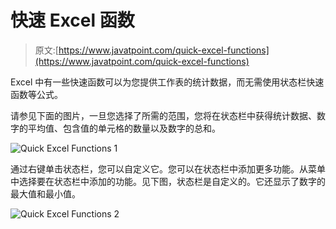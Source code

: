 # 快速 Excel 函数

> 原文:[https://www.javatpoint.com/quick-excel-functions](https://www.javatpoint.com/quick-excel-functions)

Excel 中有一些快速函数可以为您提供工作表的统计数据，而无需使用状态栏快速函数等公式。

请参见下面的图片，一旦您选择了所需的范围，您将在状态栏中获得统计数据、数字的平均值、包含值的单元格的数量以及数字的总和。

![Quick Excel Functions 1](../Images/4e3ec918945d620fa4b28eb7195a6995.png)

通过右键单击状态栏，您可以自定义它。您可以在状态栏中添加更多功能。从菜单中选择要在状态栏中添加的功能。见下图，状态栏是自定义的。它还显示了数字的最大值和最小值。

![Quick Excel Functions 2](../Images/1f5fb25b97421eb7c835d7794849c324.png)